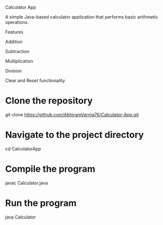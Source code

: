 Calculator App

A simple Java-based calculator application that performs basic arithmetic operations.

Features

Addition

Subtraction

Multiplication

Division

Clear and Reset functionality

# Clone the repository
git clone https://github.com/AbhiramVarma76/Calculator-App.git

# Navigate to the project directory
cd CalculatorApp

# Compile the program
javac Calculator.java

# Run the program
java Calculator
